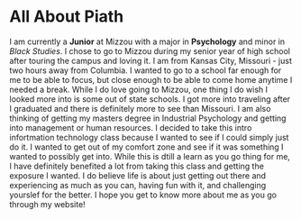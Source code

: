 # All About Piath
I am currently a **Junior** at Mizzou with a major in **Psychology** and minor in *Black Studies*. I chose to go to Mizzou during my senior year of high school after touring the campus and loving it. I am from Kansas City, Missouri - just two hours away from Columbia. I wanted to go to a school far enough for me to be able to focus, but close enough to be able to come home anytime I needed a break. While I do love going to Mizzou, one thing I do wish I looked more into is some out of state schools. I got more into traveling after I graduated and there is definitely more to see than Missouri. I am also thinking of getting my masters degree in Industrial Psychology and getting into management or human resources. I decided to take this intro infortmation technology class because I wanted to see if I could simply just do it. I wanted to get out of my comfort zone and see if it was something I wanted to possibly get into. While this is dtill a learn as you go thing for me, I have definitely benefited a lot from taking this class and getting the exposure I wanted. I do believe life is about just getting out there and experiencing as much as you can, having fun with it, and challenging yourslef for the better. I hope you get to know more about me as you go through my website!
